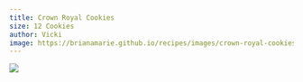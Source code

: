 ```yaml
---
title: Crown Royal Cookies
size: 12 Cookies
author: Vicki
image: https://brianamarie.github.io/recipes/images/crown-royal-cookies.png
---
```

![](https://brianamarie.github.io/recipes/images/crown-royal-cookies.png)
